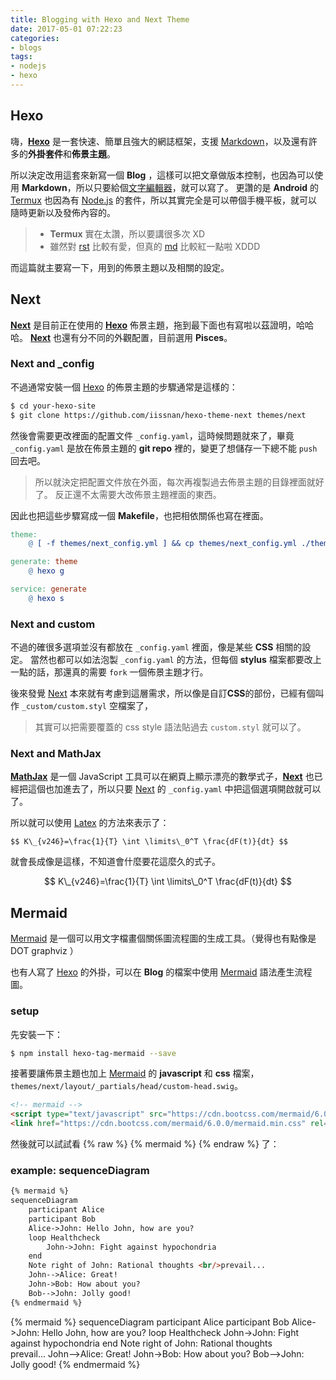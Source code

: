 ```yaml
---
title: Blogging with Hexo and Next Theme
date: 2017-05-01 07:22:23
categories:
- blogs
tags:
- nodejs
- hexo
---
```


## Hexo

嗨，**[Hexo]** 是一套快速、簡單且強大的網誌框架，支援 [Markdown]，以及還有許多的**外掛套件**和**佈景主題**。

所以決定改用這套來新寫一個 **Blog** ，這樣可以把文章做版本控制，也因為可以使用 **Markdown**，所以只要給個[文字編輯器]，就可以寫了。
更讚的是 **Android** 的 [Termux] 也因為有 [Node.js] 的套件，所以其實完全是可以帶個手機平板，就可以隨時更新以及發佈內容的。

> - **Termux** 實在太讚，所以要講很多次 XD
> - 雖然對 [rst] 比較有愛，但真的 [md] 比較紅一點啦 XDDD

而這篇就主要寫一下，用到的佈景主題以及相關的設定。
<!-- more -->

## Next

**[Next]** 是目前正在使用的 **[Hexo]** 佈景主題，拖到最下面也有寫啦以茲證明，哈哈哈。
**[Next]** 也還有分不同的外觀配置，目前選用 **Pisces**。

### Next and _config

不過通常安裝一個 [Hexo] 的佈景主題的步驟通常是這樣的：

```sh
$ cd your-hexo-site
$ git clone https://github.com/iissnan/hexo-theme-next themes/next
```

然後會需要更改裡面的配置文件 `_config.yaml`，這時候問題就來了，畢竟 `_config.yaml` 是放在佈景主題的 **git repo** 裡的，變更了想儲存一下總不能 `push` 回去吧。

> 所以就決定把配置文件放在外面，每次再複製過去佈景主題的目錄裡面就好了。
> 反正還不太需要大改佈景主題裡面的東西。

因此也把這些步驟寫成一個 **Makefile**，也把相依關係也寫在裡面。

```makefile
theme:
	@ [ -f themes/next_config.yml ] && cp themes/next_config.yml ./themes/next/_config.yml

generate: theme
	@ hexo g

service: generate
	@ hexo s
```

### Next and custom

不過的確很多選項並沒有都放在 `_config.yaml` 裡面，像是某些 **CSS** 相關的設定。
當然也都可以如法泡製 `_config.yaml` 的方法，但每個 **stylus** 檔案都要改上一點的話，那還真的需要 `fork` 一個佈景主題才行。

後來發覺 [Next] 本來就有考慮到這層需求，所以像是自訂**CSS**的部份，已經有個叫作 `_custom/custom.styl` 空檔案了，

> 其實可以把需要覆蓋的 css style 語法貼過去 `custom.styl` 就可以了。

### Next and MathJax

**[MathJax]** 是一個 JavaScript 工具可以在網頁上顯示漂亮的數學式子，**[Next]** 也已經把這個也加進去了，所以只要 [Next] 的 `_config.yaml` 中把這個選項開啟就可以了。

所以就可以使用 [Latex] 的方法來表示了：
```
$$ K\_{v246}=\frac{1}{T} \int \limits\_0^T \frac{dF(t)}{dt} $$
```

就會長成像是這樣，不知道會什麼要花這麼久的式子。

$$ K\_{v246}=\frac{1}{T} \int \limits\_0^T \frac{dF(t)}{dt} $$


## Mermaid

[Mermaid] 是一個可以用文字檔畫個關係圖流程圖的生成工具。（覺得也有點像是 DOT graphviz ）

也有人寫了 [Hexo] 的外掛，可以在 **Blog** 的檔案中使用 [Mermaid] 語法產生流程圖。

### setup

先安裝一下：
```sh
$ npm install hexo-tag-mermaid --save
```

接著要讓佈景主題也加上 [Mermaid] 的 **javascript** 和 **css** 檔案，`themes/next/layout/_partials/head/custom-head.swig`。

```html
<!-- mermaid -->
<script type="text/javascript" src="https://cdn.bootcss.com/mermaid/6.0.0/mermaid.min.js" charset="utf-8"></script>
<link href="https://cdn.bootcss.com/mermaid/6.0.0/mermaid.min.css" rel="stylesheet" type="text/css" />
```

然後就可以試試看 {% raw %} {% mermaid %} {% endraw %} 了：

### example: sequenceDiagram

```markdown
{% mermaid %}
sequenceDiagram
    participant Alice
    participant Bob
    Alice->John: Hello John, how are you?
    loop Healthcheck
        John->John: Fight against hypochondria
    end
    Note right of John: Rational thoughts <br/>prevail...
    John-->Alice: Great!
    John->Bob: How about you?
    Bob-->John: Jolly good!
{% endmermaid %}
```

{% mermaid %}
sequenceDiagram
    participant Alice
    participant Bob
    Alice->John: Hello John, how are you?
    loop Healthcheck
        John->John: Fight against hypochondria
    end
    Note right of John: Rational thoughts <br/>prevail...
    John-->Alice: Great!
    John->Bob: How about you?
    Bob-->John: Jolly good!
{% endmermaid %}


[Hexo]: https://hexo.io/zh-tw/
[Markdown]: https://zh.wikipedia.org/wiki/Markdown
[文字編輯器]: http://www.vim.org/
[md]: https://zh.wikipedia.org/wiki/Markdown
[Termux]: https://termux.com/
[Node.js]: https://nodejs.org/en/
[rst]: http://docutils.sourceforge.net/rst.html
[Next]: http://theme-next.iissnan.com/
[Mermaid]: https://knsv.github.io/mermaid/
[MathJax]: https://www.mathjax.org/
[Latex]: https://en.wikibooks.org/wiki/LaTeX/Mathematics
